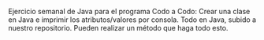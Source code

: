 Ejercicio semanal de Java para el programa Codo a Codo:
Crear una clase en Java e imprimir los atributos/valores por consola. Todo en Java, subido a nuestro repositorio. Pueden realizar un método que haga todo esto.
